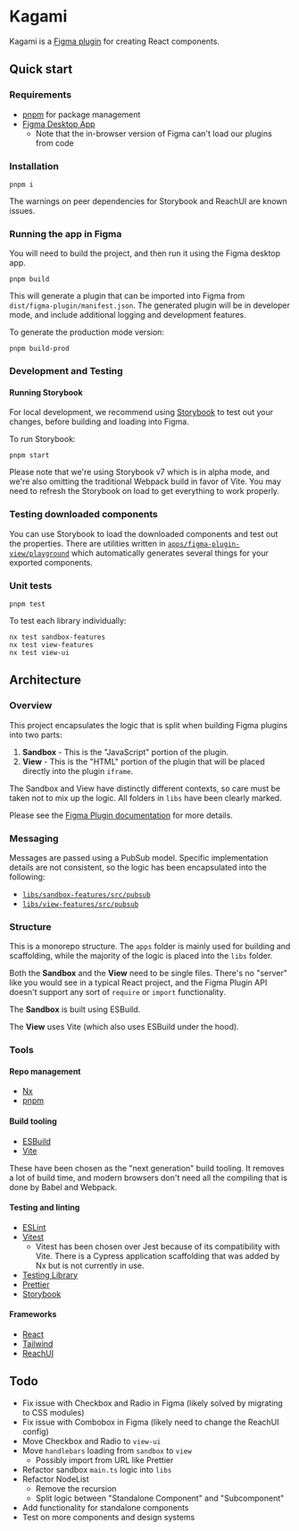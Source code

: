 # Kagami

Kagami is a [Figma plugin](https://www.figma.com/community/plugin/1158610128178447057) for creating React components.

## Quick start

### Requirements

- [pnpm](https://pnpm.io/installation) for package management
- [Figma Desktop App](https://www.figma.com/downloads/)
  - Note that the in-browser version of Figma can't load our plugins from code

### Installation

```
pnpm i
```

The warnings on peer dependencies for Storybook and ReachUI are known issues.

### Running the app in Figma

You will need to build the project, and then run it using the Figma desktop app.

```
pnpm build
```

This will generate a plugin that can be imported into Figma from `dist/figma-plugin/manifest.json`. The generated plugin will be in developer mode, and include additional logging and development features.

To generate the production mode version:

```
pnpm build-prod
```

### Development and Testing

#### Running Storybook

For local development, we recommend using [Storybook](https://storybook.js.org/) to test out your changes, before building and loading into Figma.

To run Storybook:

```
pnpm start
```

Please note that we're using Storybook v7 which is in alpha mode, and we're also omitting the traditional Webpack build in favor of Vite. You may need to refresh the Storybook on load to get everything to work properly.

### Testing downloaded components

You can use Storybook to load the downloaded components and test out the properties. There are utilities written in [`apps/figma-plugin-view/playground`](apps/figma-plugin-view/playground) which automatically generates several things for your exported components.

### Unit tests

```
pnpm test
```

To test each library individually:

```
nx test sandbox-features
nx test view-features
nx test view-ui
```

## Architecture

### Overview

This project encapsulates the logic that is split when building Figma plugins into two parts:

1. **Sandbox** - This is the "JavaScript" portion of the plugin.
2. **View** - This is the "HTML" portion of the plugin that will be placed directly into the plugin `iframe`.

The Sandbox and View have distinctly different contexts, so care must be taken not to mix up the logic. All folders in `libs` have been clearly marked.

Please see the [Figma Plugin documentation](https://www.figma.com/plugin-docs/how-plugins-run) for more details.

### Messaging

Messages are passed using a PubSub model. Specific implementation details are not consistent, so the logic has been encapsulated into the following:

- [`libs/sandbox-features/src/pubsub`](libs/sandbox-features/src/pubsub)
- [`libs/view-features/src/pubsub`](libs/view-features/src/pubsub)

### Structure

This is a monorepo structure. The `apps` folder is mainly used for building and scaffolding, while the majority of the logic is placed into the `libs` folder.

Both the **Sandbox** and the **View** need to be single files. There's no "server" like you would see in a typical React project, and the Figma Plugin API doesn't support any sort of `require` or `import` functionality.

The **Sandbox** is built using ESBuild.

The **View** uses Vite (which also uses ESBuild under the hood).

### Tools

#### Repo management

- [Nx](https://nx.dev)
- [pnpm](https://pnpm.io)

#### Build tooling

- [ESBuild](https://esbuild.github.io/)
- [Vite](https://vitejs.dev)

These have been chosen as the "next generation" build tooling. It removes a lot of build time, and modern browsers don't need all the compiling that is done by Babel and Webpack.

#### Testing and linting

- [ESLint](https://eslint.org)
- [Vitest](https://vitest.dev)
  - Vitest has been chosen over Jest because of its compatibility with Vite. There is a Cypress application scaffolding that was added by Nx but is not currently in use.
- [Testing Library](https://testing-library.com)
- [Prettier](https://prettier.io)
- [Storybook](https://storybook.js.org/)

#### Frameworks

- [React](https://reactjs.org)
- [Tailwind](https://tailwindcss.com)
- [ReachUI](https://reach.tech)

## Todo

- Fix issue with Checkbox and Radio in Figma (likely solved by migrating to CSS modules)
- Fix issue with Combobox in Figma (likely need to change the ReachUI config)
- Move Checkbox and Radio to `view-ui`
- Move `handlebars` loading from `sandbox` to `view`
  - Possibly import from URL like Prettier
- Refactor sandbox `main.ts` logic into `libs`
- Refactor NodeList
  - Remove the recursion
  - Split logic between "Standalone Component" and "Subcomponent"
- Add functionality for standalone components
- Test on more components and design systems
